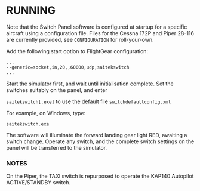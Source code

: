 # RUNNING

Note that the Switch Panel software is configured at startup for a
specific aircraft using a configuration file. Files for the Cessna 172P and Piper 28-116 are currently provided, see `CONFIGURATION` for roll-your-own.

Add the following start option to FlightGear configuration:

	...
	--generic=socket,in,20,,60000,udp,saitekswitch
	...

Start the simulator first, and wait until initialisation complete.
Set the switches suitably on the panel, and enter

 `saitekswitch[.exe]` to use the default file `switchdefaultconfig.xml`

For example, on Windows, type:

`saitekswitch.exe`

The software will illuminate the forward landing gear light RED,
awaiting a switch change. Operate any switch, and the complete switch
settings on the panel will be transferred to the simulator.

### NOTES

On the Piper, the TAXI switch is repurposed to operate the KAP140 Autopilot 
ACTIVE/STANDBY switch.

